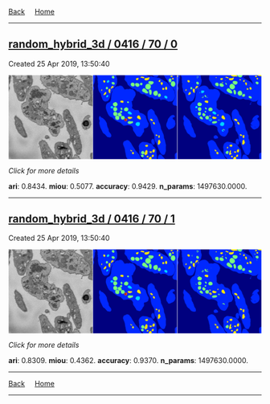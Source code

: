 
[Back](..)&nbsp;&nbsp;&nbsp;&nbsp;&nbsp;[Home](https://leapmanlab.github.io/snapshots)

---

<div class="summary"><a href="0"><h2>random_hybrid_3d / 0416 / 70 / 0</h2></a><p>Created 25 Apr 2019, 13:50:40
</p><a href="0"><img src="0/media/summary.png" align="center"></a><p>
<i>Click for more details</i>
</p></div>

**ari**: 0.8434. **miou**: 0.5077. **accuracy**: 0.9429. **n_params**: 1497630.0000. 

---

<div class="summary"><a href="1"><h2>random_hybrid_3d / 0416 / 70 / 1</h2></a><p>Created 25 Apr 2019, 13:50:40
</p><a href="1"><img src="1/media/summary.png" align="center"></a><p>
<i>Click for more details</i>
</p></div>

**ari**: 0.8309. **miou**: 0.4362. **accuracy**: 0.9370. **n_params**: 1497630.0000. 

---

[Back](..)&nbsp;&nbsp;&nbsp;&nbsp;&nbsp;[Home](https://leapmanlab.github.io/snapshots)

---